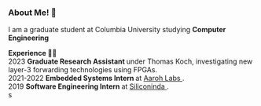 ### About Me! 👋

I am a graduate student at Columbia University studying <b> Computer Engineering </b> <br>

<b> Experience </b> 👨‍💻 <br>
2023 <b> Graduate Research Assistant </b> under Thomas Koch, investigating new layer-3 forwarding technologies using FPGAs. <br>
2021-2022 <b> Embedded Systems Intern </b> at <a href = "https://aarohlabs.com">Aaroh Labs </a>. <br>
2019 <b> Software Engineering Intern </b> at <a href = "https://www.siliconindia.com"> Siliconinda </a>. <br>s
